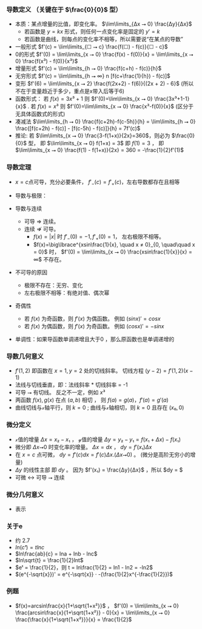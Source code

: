 
### 导数定义 （关键在于 $\frac{0}{0}$ 型）
- 本质：某点增量的比值，即变化率。 $\lim\limits_{Δx ⭢ 0} \frac{Δy}{Δx}$
  - 若函数是 $y=kx$ 形式，则任何一点变化率是固定的 $y'=k$
  - 若函数是曲线，则每点的变化率不相等，所以需要说“在某点的导数”
- 一般形式 $f'(c) = \lim\limits_{☐ ⭢ c} \frac{f(☐) - f(c)}{☐ - c}$
- 0的形式 $f'(0) = \lim\limits_{x ⭢ 0} \frac{f(x) - f(0)}{x} = \lim\limits_{x ⭢ 0} \frac{f(x³) - f(0)}{x³}$ 
- 增量形式 $f'(c) = \lim\limits_{h ⭢ 0} \frac{f(c+h) - f(c)}{h}$
- 无穷形式 $f'(c) = \lim\limits_{h ⭢ ∞} n [f(c+\frac{1}{h}) - f(c)]$
- 变形 $f'(6) = \lim\limits_{x ⭢ 2} \frac{f(2x+2) - f(6)}{(2x + 2) - 6}$ (所以不在于变量趋近于多少，重点是x带入后等于6)
- 函数形式： 若 $f(x)=3x³+1$ 则 $f'(0)=\lim\limits_{x ⭢ 0} \frac{3x³+1-1}{x}$ . 若 $f(x)=x³$ 则 $f'(0)=\lim\limits_{x ⭢ 0} \frac{x³-f(0)}{x}$ (区分于无具体函数式的形式)
- 凑减法 $\lim\limits_{h ⭢ 0} \frac{f(c+2h)-f(c-5h)}{h} = \lim\limits_{h ⭢ 0} \frac{[f(c+2h) - f(c)] - [f(c-5h) - f(c)]}{h} = 7f'(c)$
- 推论: 若 $\lim\limits_{x ⭢ 0} \frac{3-f(1+x)}{2x}=360$，则必为 $\frac{0}{0}$ 型， 即 $\lim\limits_{x ⭢ 0} f(1+x) = 3$ 即 $f(1) = 3$ ， 即 $\lim\limits_{x ⭢ 0}  \frac{f(1) - f(1+x)}{2x} = 360 = -\frac{1}{2}f'(1)$

### 导数定理
- $x=c$点可导，充分必要条件， $f'_-(c) =f'_+(c)$，左右导数都存在且相等
- 导数与极限： 
- 导数与连续
  - 可导 ⇒ 连续。  
  - 连续 ⇏ 可导。 
    - $f(x)=|x|$ 时 $f'_-(0)=-1, f'_+(0)=1$， 左右极限不相等。 
    - $f(x)=\big\lbrace^{xsin\frac{1}{x}, \quad x ≠ 0}_{0, \quad\quad x = 0}$ 时， $f'(0) = \lim\limits_{x ⭢ 0} \frac{xsin\frac{1}{x}}{x} = ∞$ 不存在。 
  
- 不可导的原因
  - 极限不存在：无穷、变化
  - 左右极限不相等：有绝对值、偶次幂
- 奇偶性
  - 若 $f(x)$ 为奇函数，则 $f'(x)$ 为偶函数。 例如 $(sinx)'=cosx$
  - 若 $f(x)$ 为偶函数，则 $f'(x)$ 为奇函数。 例如 $(cosx)'=-sinx$
- 单调性：如果导函数单调递增且大于0 ，那么原函数也是单调递增的


### 导数几何意义
- $f'(1,2)$ 即函数在 $x=1,y=2$ 处的切线斜率。 切线方程 $(y-2) = f'(1,2) (x-1)$
- 法线与切线垂直，即：法线斜率 * 切线斜率 = -1
- 可导 ⭢ 有切线。    反之不一定，例如 $x³$
- 两函数 $f(x),g(x)$ 在点 $(a,b)$ 相切 ， 则 $f(a) = g(a)， f'(a) = g'(a)$ 
- 曲线切线与𝓍轴平行，则 $k = 0$ ; 曲线与𝓍轴相切，则 $k = 0$ 且存在 $(x₀,0)$


### 微分定义
- 𝓍值的增量 $Δx = x₂-x₁$ ， 𝓎值的增量 $Δy = y₂-y₁ = f(x₁+Δx) - f(x₁)$ 
- 微分即 $Δx ⭢ 0$ 时变化率的增量。 $Δx = dx$ ， $dy = f'(x₁)Δx$
- 在 $x=c$ 点可微， $dy = f'(c)dx = f'(c)Δx. (Δx ⭢ 0)$ 。 (微分是高阶无穷小的增量)
- $Δy$ 的线性主部 即 $dy$ 。 因为 $f'(x₁) = \frac{Δy}{Δx}$ ，所以 $dy = $
- 可微 ↔ 可导 ⭢ 连续


### 微分几何意义
- 表示



### 关于e
- 约 2.7
- $ln(cᵗ) = tlnc$
- $ln\frac{ab}{c} = lna + lnb - lnc$
- $ln\sqrt{t} = \frac{1}{2}lnt$
- $eᵗ = \frac{1}{2}，则 t = ln\frac{1}{2} = ln1 - ln2 = -ln2$
- $(e^{-\sqrt{x}})' = e^{-\sqrt{x}} · -(\frac{1}{2}x^{-\frac{1}{2}})$

### 例题
- $f(x)=arcsin\frac{x}{1+\sqrt{1+x²}}$ ， $f'(0) = \lim\limits_{x ⭢ 0} \frac{arcsin\frac{x}{1+\sqrt{1+x²}} - 0}{x} = \lim\limits_{x ⭢ 0} \frac{\frac{x}{1+\sqrt{1+x²}}}{x} = \frac{1}{2}$